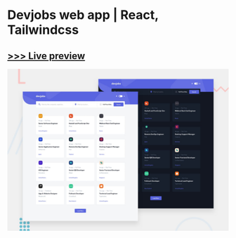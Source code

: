 # Devjobs web app | React, Tailwindcss
## [>>> Live preview](https://sprightly-froyo-135814.netlify.app/)

![Design preview for the Devjobs web app](./preview.jpg)
